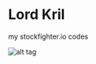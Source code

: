 # Lord Kril

my stockfighter.io codes

![alt tag](http://2.bp.blogspot.com/--opqJC5PNr4/TxJcg8fVxGI/AAAAAAAAArI/Xqu5WZD63oY/s1600/we+die.JPG)


